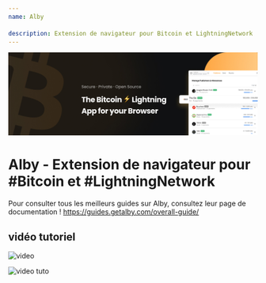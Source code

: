 ```yaml
---
name: Alby

description: Extension de navigateur pour Bitcoin et LightningNetwork
---
```


![cover](assets/cover.jpeg)

# Alby - Extension de navigateur pour #Bitcoin et #LightningNetwork

Pour consulter tous les meilleurs guides sur Alby, consultez leur page de documentation ! https://guides.getalby.com/overall-guide/

## vidéo tutoriel

![video](https://youtu.be/nd5fX2vHuDw)

![video tuto](https://guides.getalby.com/overall-guide/)
